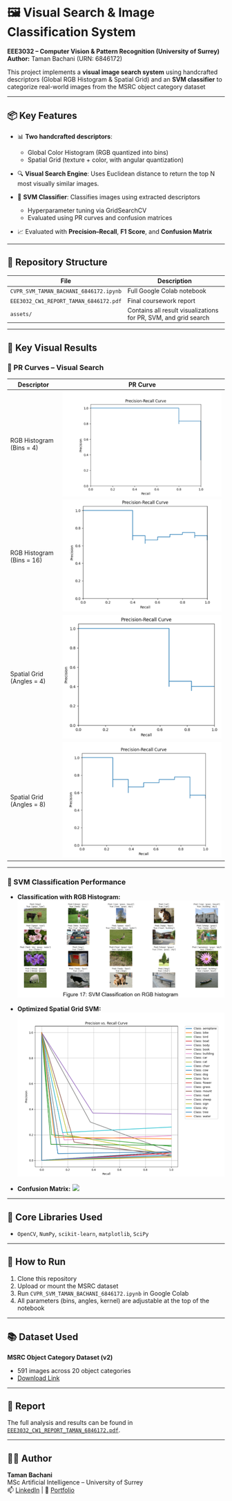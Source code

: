 # 🖼️ Visual Search & Image Classification System
**EEE3032 – Computer Vision & Pattern Recognition (University of Surrey)**  
**Author:** Taman Bachani (URN: 6846172)

This project implements a **visual image search system** using handcrafted descriptors (Global RGB Histogram & Spatial Grid) and an **SVM classifier** to categorize real-world images from the MSRC object category dataset

---

## 📦 Key Features

- 📊 **Two handcrafted descriptors**:  
  - Global Color Histogram (RGB quantized into bins)  
  - Spatial Grid (texture + color, with angular quantization)

- 🔍 **Visual Search Engine**: Uses Euclidean distance to return the top N most visually similar images.

- 🤖 **SVM Classifier**: Classifies images using extracted descriptors  
  - Hyperparameter tuning via GridSearchCV  
  - Evaluated using PR curves and confusion matrices

- 📈 Evaluated with **Precision–Recall**, **F1 Score**, and **Confusion Matrix**

---

## 📁 Repository Structure

| File | Description |
|------|-------------|
| `CVPR_SVM_TAMAN_BACHANI_6846172.ipynb` | Full Google Colab notebook |
| `EEE3032_CW1_REPORT_TAMAN_6846172.pdf` | Final coursework report |
| `assets/` | Contains all result visualizations for PR, SVM, and grid search |

---

## 📸 Key Visual Results

### 🎯 PR Curves – Visual Search

| Descriptor | PR Curve |
|-----------|----------|
| RGB Histogram (Bins = 4) | ![](assets/pr_curve_rgb_bins_4.png) |
| RGB Histogram (Bins = 16) | ![](assets/pr_curve_rgb_bins_16.png) |
| Spatial Grid (Angles = 4) | ![](assets/pr_curve_spatial_grid_4.png) |
| Spatial Grid (Angles = 8) | ![](assets/pr_curve_spatial_grid_8.png) |

---

### 🧪 SVM Classification Performance

- **Classification with RGB Histogram:**
  ![](assets/svm_rgb_classification_report.png)

- **Optimized Spatial Grid SVM:**
  ![](assets/grid_search_curve_svm.png)

- **Confusion Matrix:**
  ![](assets/svm_spatialgrid_confmat.png)

---

## 🧠 Core Libraries Used

- `OpenCV`, `NumPy`, `scikit-learn`, `matplotlib`, `SciPy`

---

## 🔄 How to Run

1. Clone this repository  
2. Upload or mount the MSRC dataset  
3. Run `CVPR_SVM_TAMAN_BACHANI_6846172.ipynb` in Google Colab  
4. All parameters (bins, angles, kernel) are adjustable at the top of the notebook

---

## 📚 Dataset Used

**MSRC Object Category Dataset (v2)**  
- 591 images across 20 object categories  
- [Download Link](http://download.microsoft.com/download/3/3/9/339D8A24-47D7-412F-A1E8-1A415BC48A15/msrc_objcategimagedatabase_v2.zip)

---

## 🧾 Report

The full analysis and results can be found in [`EEE3032_CW1_REPORT_TAMAN_6846172.pdf`](./EEE3032_CW1_REPORT_TAMAN_6846172.pdf).

---

## 👨‍💻 Author

**Taman Bachani**  
MSc Artificial Intelligence – University of Surrey  
📫 [LinkedIn](https://www.linkedin.com/in/tamanbachani) | 📁 [Portfolio](https://github.com/tamanb)

